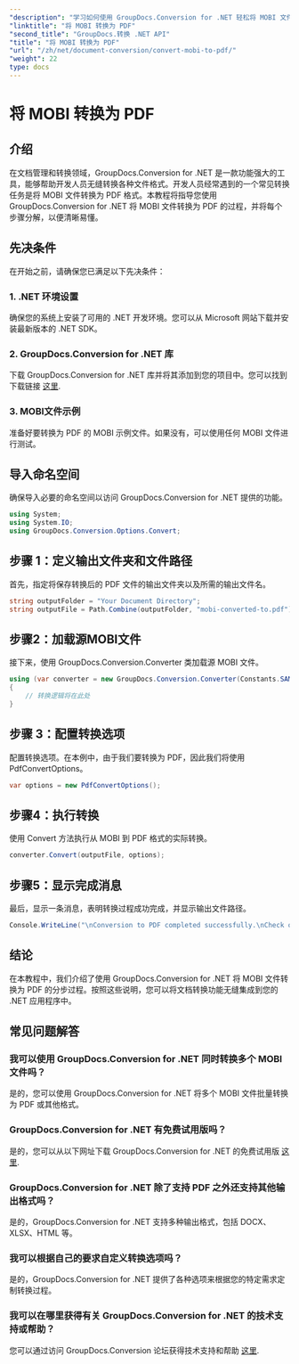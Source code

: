 ```yaml
---
"description": "学习如何使用 GroupDocs.Conversion for .NET 轻松将 MOBI 文件转换为 PDF。请按照我们的分步指南操作。"
"linktitle": "将 MOBI 转换为 PDF"
"second_title": "GroupDocs.转换 .NET API"
"title": "将 MOBI 转换为 PDF"
"url": "/zh/net/document-conversion/convert-mobi-to-pdf/"
"weight": 22
type: docs
---
```

# 将 MOBI 转换为 PDF

## 介绍
在文档管理和转换领域，GroupDocs.Conversion for .NET 是一款功能强大的工具，能够帮助开发人员无缝转换各种文件格式。开发人员经常遇到的一个常见转换任务是将 MOBI 文件转换为 PDF 格式。本教程将指导您使用 GroupDocs.Conversion for .NET 将 MOBI 文件转换为 PDF 的过程，并将每个步骤分解，以便清晰易懂。
## 先决条件
在开始之前，请确保您已满足以下先决条件：
### 1. .NET 环境设置
确保您的系统上安装了可用的 .NET 开发环境。您可以从 Microsoft 网站下载并安装最新版本的 .NET SDK。
### 2. GroupDocs.Conversion for .NET 库
下载 GroupDocs.Conversion for .NET 库并将其添加到您的项目中。您可以找到下载链接 [这里](https://releases。groupdocs.com/conversion/net/).
### 3. MOBI文件示例
准备好要转换为 PDF 的 MOBI 示例文件。如果没有，可以使用任何 MOBI 文件进行测试。

## 导入命名空间
确保导入必要的命名空间以访问 GroupDocs.Conversion for .NET 提供的功能。
```csharp
using System;
using System.IO;
using GroupDocs.Conversion.Options.Convert;
```
## 步骤 1：定义输出文件夹和文件路径
首先，指定将保存转换后的 PDF 文件的输出文件夹以及所需的输出文件名。
```csharp
string outputFolder = "Your Document Directory";
string outputFile = Path.Combine(outputFolder, "mobi-converted-to.pdf");
```
## 步骤2：加载源MOBI文件
接下来，使用 GroupDocs.Conversion.Converter 类加载源 MOBI 文件。
```csharp
using (var converter = new GroupDocs.Conversion.Converter(Constants.SAMPLE_MOBI))
{
    // 转换逻辑将在此处
}
```
## 步骤 3：配置转换选项
配置转换选项。在本例中，由于我们要转换为 PDF，因此我们将使用 PdfConvertOptions。
```csharp
var options = new PdfConvertOptions();
```
## 步骤4：执行转换
使用 Convert 方法执行从 MOBI 到 PDF 格式的实际转换。
```csharp
converter.Convert(outputFile, options);
```
## 步骤5：显示完成消息
最后，显示一条消息，表明转换过程成功完成，并显示输出文件路径。
```csharp
Console.WriteLine("\nConversion to PDF completed successfully.\nCheck output in {0}", outputFolder);
```

## 结论
在本教程中，我们介绍了使用 GroupDocs.Conversion for .NET 将 MOBI 文件转换为 PDF 的分步过程。按照这些说明，您可以将文档转换功能无缝集成到您的 .NET 应用程序中。
## 常见问题解答
### 我可以使用 GroupDocs.Conversion for .NET 同时转换多个 MOBI 文件吗？
是的，您可以使用 GroupDocs.Conversion for .NET 将多个 MOBI 文件批量转换为 PDF 或其他格式。
### GroupDocs.Conversion for .NET 有免费试用版吗？
是的，您可以从以下网址下载 GroupDocs.Conversion for .NET 的免费试用版 [这里](https://releases。groupdocs.com/).
### GroupDocs.Conversion for .NET 除了支持 PDF 之外还支持其他输出格式吗？
是的，GroupDocs.Conversion for .NET 支持多种输出格式，包括 DOCX、XLSX、HTML 等。
### 我可以根据自己的要求自定义转换选项吗？
是的，GroupDocs.Conversion for .NET 提供了各种选项来根据您的特定需求定制转换过程。
### 我可以在哪里获得有关 GroupDocs.Conversion for .NET 的技术支持或帮助？
您可以通过访问 GroupDocs.Conversion 论坛获得技术支持和帮助 [这里](https://forum。groupdocs.com/c/conversion/11).